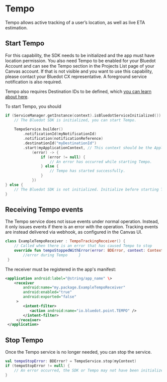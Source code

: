 Tempo
===============

Tempo allows active tracking of a user’s location, as well as live ETA estimation.

Start Tempo
-----------

For this capability, the SDK needs to be initialized and the app must have location permission. You also need Tempo to be enabled for your Bluedot Account and can see the Tempo section in the Projects List page of your Canvas account. If that is not visible and you want to use this capability, please contact your Bluedot CX representative. A foreground service notification is also required.

Tempo also requires Destination IDs to be defined, which [you can learn about here](https://docs.bluedot.io/tempo/create-your-destinations/).

To start Tempo, you should

```kotlin
if (ServiceManager.getInstance(context).isBluedotServiceInitialized()) {
    // The Bluedot SDK is initialized, you can start Tempo.
    
    TempoService.builder()
        .notificationId(myNotificationId)
        .notification(notificationReference)
        .destinationId("myDestinationId")
        .start(myApplicationContext, // This context should be the Application context
            (error) -> {
                if (error != null) {
                    // An error has occurred while starting Tempo.
                } else {
                    // Tempo has started successfully.
                }
            })
} else {
    // The Bluedot SDK is not initialized. Initialize before starting Tempo
}
```

Receiving Tempo events
----------------------

The Tempo service does not issue events under normal operation. Instead, it only issues events if there is an error with the operation. Tracking events are instead delivered via webhook, as configured in the Canvas UI.

```kotlin
class ExampleTempoReceiver : TempoTrackingReceiver() {
    // Called when there is an error that has caused Tempo to stop
    override fun tempoStoppedWithError(error: BDError, context: Context) {
        //error during Tempo     }
 }
```

The receiver must be registered in the app's manifest:
```xml title="AndroidManifest"
<application android:label="@string/app_name" \>
    <receiver
        android:name="my.package.ExampleTempoReceiver"
        android:enabled="true"
        android:exported="false"
     >
        <intent-filter>
           <action android:name="io.bluedot.point.TEMPO" />
        </intent-filter>
     </receiver>
 </application>
 ```

Stop Tempo
----------

Once the Tempo service is no longer needed, you can stop the service.

```kotlin
val tempoStopError: BDError? = TempoService.stop(myContext)
if (tempoStopError != null) {
    // An error occurred, the SDK or Tempo may not have been initialized correctly.
}
```